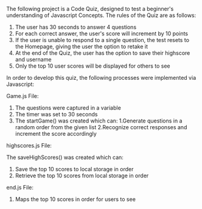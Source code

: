 The following project is a Code Quiz, designed to test a beginner's understanding of Javascript Concepts. The rules of the Quiz are as follows:

 1. The user has 30 seconds to answer 4 questions
 2.  For each correct answer, the user's score will increment by 10 points
 3.  If the user is unable to respond to a single question, the test resets to the Homepage, giving the user the option to retake it
 4.  At the end of the Quiz, the user has the option to save their highscore and username
 5.  Only the top 10 user scores will be displayed for others to see

In order to develop this quiz, the following processes were implemented via Javascript:

Game.js File:
1. The questions were captured in a variable
2. The timer was set to 30 seconds
3. The startGame() was created which can: 
   1.Generate questions in a random order from the given list
   2.Recognize correct responses and increment the score accordingly 

highscores.js File:

The saveHighScores() was created which can:
1. Save the top 10 scores to local storage in order
2. Retrieve the top 10 scores from local storage in order

end.js File:

1. Maps the top 10 scores in order for users to see
